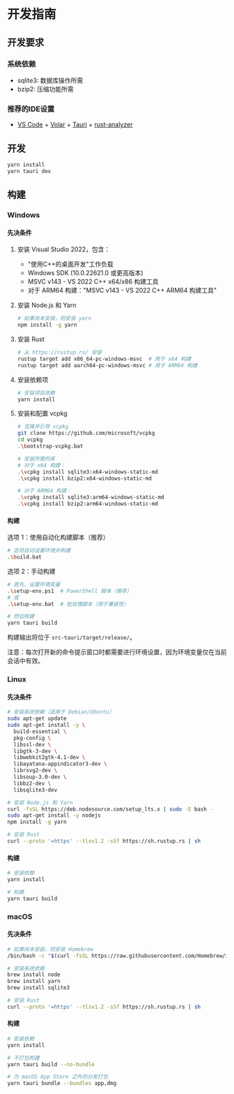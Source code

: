 # 开发指南

## 开发要求

### 系统依赖

- sqlite3: 数据库操作所需
- bzip2: 压缩功能所需

### 推荐的IDE设置

- [VS Code](https://code.visualstudio.com/) + [Volar](https://marketplace.visualstudio.com/items?itemName=Vue.volar) + [Tauri](https://marketplace.visualstudio.com/items?itemName=tauri-apps.tauri-vscode) + [rust-analyzer](https://marketplace.visualstudio.com/items?itemName=rust-lang.rust-analyzer)

## 开发

```sh
yarn install
yarn tauri dev
```

## 构建

### Windows

#### 先决条件

1. 安装 Visual Studio 2022，包含：
   - "使用C++的桌面开发"工作负载
   - Windows SDK (10.0.22621.0 或更高版本)
   - MSVC v143 - VS 2022 C++ x64/x86 构建工具
   - 对于 ARM64 构建："MSVC v143 - VS 2022 C++ ARM64 构建工具"

2. 安装 Node.js 和 Yarn

   ```sh
   # 如果尚未安装，则安装 yarn
   npm install -g yarn
   ```

3. 安装 Rust

   ```sh
   # 从 https://rustup.rs/ 安装
   rustup target add x86_64-pc-windows-msvc  # 用于 x64 构建
   rustup target add aarch64-pc-windows-msvc # 用于 ARM64 构建
   ```

4. 安装依赖项

   ```sh
   # 安装项目依赖
   yarn install
   ```

5. 安装和配置 vcpkg

   ```sh
   # 克隆并引导 vcpkg
   git clone https://github.com/microsoft/vcpkg
   cd vcpkg
   .\bootstrap-vcpkg.bat

   # 安装所需的库
   # 对于 x64 构建：
   .\vcpkg install sqlite3:x64-windows-static-md
   .\vcpkg install bzip2:x64-windows-static-md

   # 对于 ARM64 构建：
   .\vcpkg install sqlite3:arm64-windows-static-md
   .\vcpkg install bzip2:arm64-windows-static-md
   ```

#### 构建

选项 1：使用自动化构建脚本（推荐）

```sh
# 这将自动设置环境并构建
.\build.bat
```

选项 2：手动构建

```sh
# 首先，设置环境变量
.\setup-env.ps1  # PowerShell 脚本（推荐）
# 或
.\setup-env.bat  # 批处理脚本（用于兼容性）

# 然后构建
yarn tauri build
```

构建输出将位于 `src-tauri/target/release/`。

注意：每次打开新的命令提示窗口时都需要进行环境设置，因为环境变量仅在当前会话中有效。

### Linux

#### 先决条件

```sh
# 安装系统依赖（适用于 Debian/Ubuntu）
sudo apt-get update
sudo apt-get install -y \
  build-essential \
  pkg-config \
  libssl-dev \
  libgtk-3-dev \
  libwebkit2gtk-4.1-dev \
  libayatana-appindicator3-dev \
  librsvg2-dev \
  libsoup-3.0-dev \
  libbz2-dev \
  libsqlite3-dev

# 安装 Node.js 和 Yarn
curl -fsSL https://deb.nodesource.com/setup_lts.x | sudo -E bash -
sudo apt-get install -y nodejs
npm install -g yarn

# 安装 Rust
curl --proto '=https' --tlsv1.2 -sSf https://sh.rustup.rs | sh
```

#### 构建

```sh
# 安装依赖
yarn install

# 构建
yarn tauri build
```

### macOS

#### 先决条件

```sh
# 如果尚未安装，则安装 Homebrew
/bin/bash -c "$(curl -fsSL https://raw.githubusercontent.com/Homebrew/install/HEAD/install.sh)"

# 安装系统依赖
brew install node
brew install yarn
brew install sqlite3

# 安装 Rust
curl --proto '=https' --tlsv1.2 -sSf https://sh.rustup.rs | sh
```

#### 构建

```sh
# 安装依赖
yarn install

# 不打包构建
yarn tauri build --no-bundle

# 为 macOS App Store 之外的分发打包
yarn tauri bundle --bundles app,dmg
```
